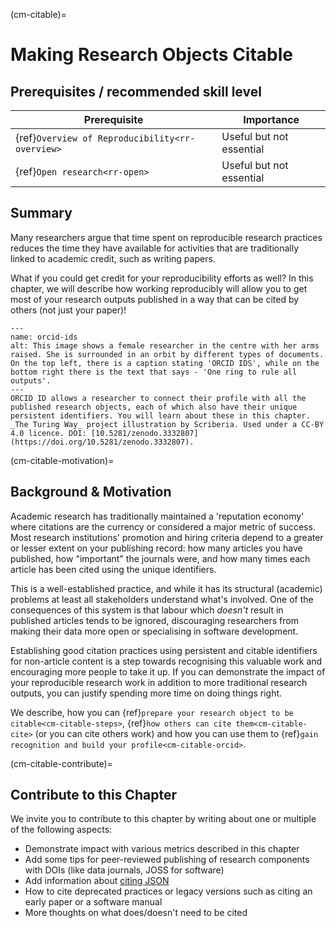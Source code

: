(cm-citable)=
# Making Research Objects Citable

## Prerequisites / recommended skill level

| Prerequisite                                          | Importance               |
| ----------------------------------------------------- | ------------------------ |
| {ref}`Overview of Reproducibility<rr-overview>` | Useful but not essential |
| {ref}`Open research<rr-open>`                   | Useful but not essential |

## Summary

Many researchers argue that time spent on reproducible research practices reduces the time they have available for activities that are traditionally linked to academic credit, such as writing papers.

What if you could get credit for your reproducibility efforts as well? In this chapter, we will describe how working reproducibly will allow you to get most of your research outputs published in a way that can be cited by others (not just your paper)!

```{figure} ../figures/orcid-ids.jpg
---
name: orcid-ids
alt: This image shows a female researcher in the centre with her arms raised. She is surrounded in an orbit by different types of documents. On the top left, there is a caption stating 'ORCID IDS', while on the bottom right there is the text that says - 'One ring to rule all outputs'.
---
ORCID ID allows a researcher to connect their profile with all the published research objects, each of which also have their unique persistent identifiers. You will learn about these in this chapter. _The Turing Way_ project illustration by Scriberia. Used under a CC-BY 4.0 licence. DOI: [10.5281/zenodo.3332807](https://doi.org/10.5281/zenodo.3332807).
```

(cm-citable-motivation)=
## Background & Motivation

Academic research has traditionally maintained a 'reputation economy' where citations are the currency or considered a major metric of success. Most research institutions' promotion and hiring criteria depend to a greater or lesser extent on your publishing record: how many articles you have published, how "important" the journals were, and how many times each article has been cited using the unique identifiers.

This is a well-established practice, and while it has its structural (academic) problems at least all stakeholders understand what's involved. One of the consequences of this system is that labour which *doesn't* result in published articles tends to be ignored, discouraging researchers from making their data more open or specialising in software development.

Establishing good citation practices using persistent and citable identifiers for non-article content is a step towards recognising this valuable work and encouraging more people to take it up. If you can demonstrate the impact of your reproducible research work in addition to more traditional research outputs, you can justify spending more time on doing things right.

We describe, how you can {ref}`prepare your research object to be citable<cm-citable-steps>`, {ref}`how others can cite them<cm-citable-cite>` (or you can cite others work) and how you can use them to {ref}`gain recognition and build your profile<cm-citable-orcid>`.

(cm-citable-contribute)=
## Contribute to this Chapter

We invite you to contribute to this chapter by writing about one or multiple of the following aspects:
- Demonstrate impact with various metrics described in this chapter
- Add some tips for peer-reviewed publishing of research components with DOIs (like data journals, JOSS for software)
- Add information about [citing JSON](http://citebay.com/how-to-cite/json/)
- How to cite deprecated practices or legacy versions such as citing an early paper or a software manual
- More thoughts on what does/doesn't need to be cited
